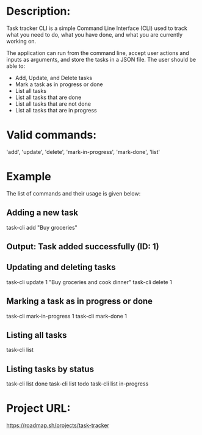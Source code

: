 # Description: 
Task tracker CLI is a simple Command Line Interface (CLI) used to track what you need to do, what you have done, and what you are currently working on.

The application can run from the command line, accept user actions and inputs as arguments, and store the tasks in a JSON file. The user should be able to:

- Add, Update, and Delete tasks 
- Mark a task as in progress or done 
- List all tasks 
- List all tasks that are done 
- List all tasks that are not done 
- List all tasks that are in progress

# Valid commands: 
'add', 'update', 'delete', 'mark-in-progress', 'mark-done', 'list'

# Example
The list of commands and their usage is given below:

## Adding a new task
task-cli add "Buy groceries"
## Output: Task added successfully (ID: 1)

## Updating and deleting tasks
task-cli update 1 "Buy groceries and cook dinner"
task-cli delete 1

## Marking a task as in progress or done
task-cli mark-in-progress 1
task-cli mark-done 1

## Listing all tasks
task-cli list

## Listing tasks by status
task-cli list done
task-cli list todo
task-cli list in-progress

# Project URL: 
https://roadmap.sh/projects/task-tracker
